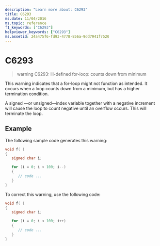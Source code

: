 ```yaml
---
description: "Learn more about: C6293"
title: C6293
ms.date: 11/04/2016
ms.topic: reference
f1_keywords: ["C6293"]
helpviewer_keywords: ["C6293"]
ms.assetid: 24a475f6-fd93-4778-856a-9dd7941f7520
---
```

# C6293

> warning C6293: Ill-defined for-loop: counts down from minimum

This warning indicates that a for-loop might not function as intended. It occurs when a loop counts down from a minimum, but has a higher termination condition.

A signed —or unsigned—index variable together with a negative increment will cause the loop to count negative until an overflow occurs. This will terminate the loop.

## Example

The following sample code generates this warning:

```cpp
void f( )
{
   signed char i;

   for (i = 0; i < 100; i--)
   {
      // code ...
   }
}
```

To correct this warning, use the following code:

```cpp
void f( )
{
   signed char i;

   for (i = 0; i < 100; i++)
   {
      // code ...
   }
}
```
